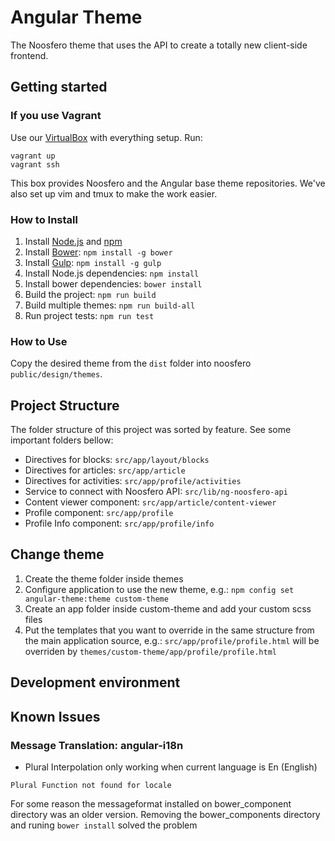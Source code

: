 # Angular Theme

The Noosfero theme that uses the API to create a totally new client-side frontend.

## Getting started

### If you use Vagrant
Use our [VirtualBox](https://atlas.hashicorp.com/paulohtfs/boxes/noosfero-dev) with everything setup.
Run:
```
vagrant up
vagrant ssh
```
This box provides Noosfero and the Angular base theme repositories.
We've also set up vim and tmux to make the work easier.

### How to Install
1. Install [Node.js](https://nodejs.org/) and [npm](https://www.npmjs.com/)
1. Install [Bower](http://bower.io/): `npm install -g bower`
1. Install [Gulp](http://gulpjs.com/): `npm install -g gulp`
1. Install Node.js dependencies: `npm install`
1. Install bower dependencies: `bower install`
1. Build the project: `npm run build`
1. Build multiple themes: `npm run build-all`
1. Run project tests: `npm run test`

### How to Use

Copy the desired theme from the `dist` folder into
noosfero `public/design/themes`.

## Project Structure
The folder structure of this project was sorted by feature.
See some important folders bellow:

- Directives for blocks: `src/app/layout/blocks`
- Directives for articles: `src/app/article`
- Directives for activities: `src/app/profile/activities`
- Service to connect with Noosfero API: `src/lib/ng-noosfero-api`
- Content viewer component: `src/app/article/content-viewer`
- Profile component: `src/app/profile`
- Profile Info component: `src/app/profile/info`


## Change theme

1. Create the theme folder inside themes
1. Configure application to use the new theme, e.g.:
`npm config set angular-theme:theme custom-theme`
1. Create an app folder inside custom-theme and add your custom scss files
1. Put the templates that you want to override in the same structure from the main application source, e.g.:
`src/app/profile/profile.html` will be overriden by `themes/custom-theme/app/profile/profile.html`

## Development environment

## Known Issues

### Message Translation: angular-i18n 

 - Plural  Interpolation only working when current language is En (English)

 `Plural Function not found for locale`

 For some reason the messageformat installed on bower_component directory was an older version. Removing the bower_components directory
and runing `bower install` solved the problem
